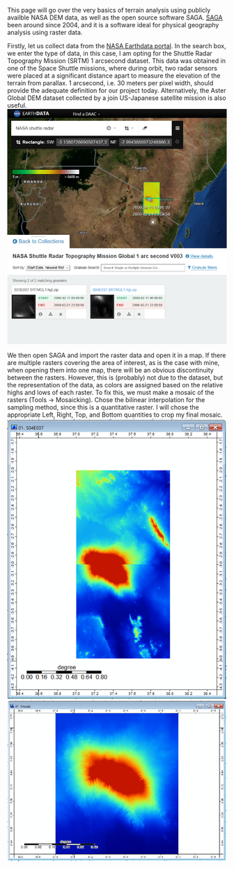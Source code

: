 This page will go over the very basics of terrain analysis using publicly availble NASA DEM data, as well as the open source software SAGA. [SAGA](http://www.saga-gis.org/en/index.html) been around since 2004, and it is a software ideal for physical geography analysis using raster data. 


Firstly, let us collect data from the [NASA Earthdata portal](https://search.earthdata.nasa.gov/search). In the search box, we enter the type of data, in this case, I am opting for the Shuttle Radar Topography Mission (SRTM) 1 arcsecond dataset. This data was obtained in one of the Space Shuttle missions, where during orbit, two radar sensors were placed at a significant distance apart to measure the elevation of the terrain from parallax. 1 arcsecond, i.e. 30 meters per pixel width, should provide the adequate definition for our project today. Alternatively, the Aster Global DEM dataset collected by a join US-Japanese satellite mission is also useful.
![Finding Data](Capture.PNG)

We then open SAGA and import the raster data and open it in a map. If there are multiple rasters covering the area of interest, as is the case with mine, when opening them into one map, there will be an obvious discontinuity between the rasters. However, this is (probably) not due to the dataset, but the representation of the data, as colors are assigned based on the relative highs and lows of each raster. To fix this, we must make a mosaic of the rasters (Tools -> Mosaicking). Chose the bilinear interpolation for the sampling method, since this is a quantitative raster. I will chose the appropriate Left, Right, Top, and Bottom quantities to crop my final mosaic. 
![Pre-Mosaic](Capture1.PNG)
![Post-Mosaic](Capture2.PNG)
